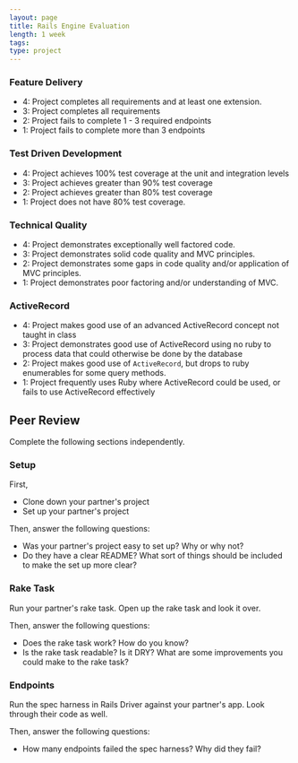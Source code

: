 ```yaml
---
layout: page
title: Rails Engine Evaluation
length: 1 week
tags:
type: project
---
```


### Feature Delivery

* 4: Project completes all requirements and at least one extension.
* 3: Project completes all requirements
* 2: Project fails to complete 1 - 3 required endpoints
* 1: Project fails to complete more than 3 endpoints

### Test Driven Development

* 4: Project achieves 100% test coverage at the unit and integration levels
* 3: Project achieves greater than 90% test coverage
* 2: Project achieves greater than 80% test coverage
* 1: Project does not have 80% test coverage.

### Technical Quality

* 4: Project demonstrates exceptionally well factored code.
* 3: Project demonstrates solid code quality and MVC principles.
* 2: Project demonstrates some gaps in code quality and/or application of MVC principles.
* 1: Project demonstrates poor factoring and/or understanding of MVC.

### ActiveRecord

* 4: Project makes good use of an advanced ActiveRecord concept not taught in class
* 3: Project demonstrates good use of ActiveRecord using no ruby to process data that could otherwise be done by the database
* 2: Project makes good use of `ActiveRecord`, but drops to ruby enumerables for some query methods.
* 1: Project frequently uses Ruby where ActiveRecord could be used, or fails to use ActiveRecord effectively

## Peer Review

Complete the following sections independently.

### Setup

First,

* Clone down your partner's project
* Set up your partner's project

Then, answer the following questions:

* Was your partner's project easy to set up? Why or why not?
* Do they have a clear README? What sort of things should be included to make the set up more clear?

### Rake Task

Run your partner's rake task. Open up the rake task and look it over.

Then, answer the following questions:

* Does the rake task work? How do you know?
* Is the rake task readable? Is it DRY? What are some improvements you could make to the rake task?

### Endpoints

Run the spec harness in Rails Driver against your partner's app. Look through their code as well.

Then, answer the following questions:

* How many endpoints failed the spec harness? Why did they fail?
